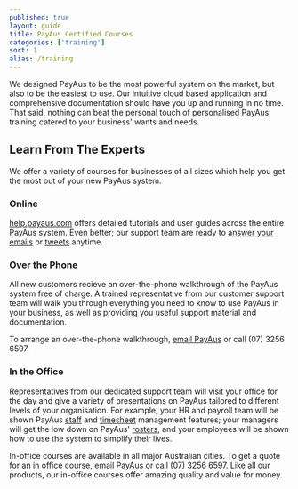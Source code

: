 ```yaml
---
published: true
layout: guide
title: PayAus Certified Courses
categories: ['training']
sort: 1
alias: /training
---
```


We designed PayAus to be the most powerful system on the market, but also to be the easiest to use. Our intuitive cloud based application and comprehensive documentation should have you up and running in no time. That said, nothing can beat the personal touch of personalised PayAus training catered to your business' wants and needs.

## Learn From The Experts

We offer a variety of courses for businesses of all sizes which help you get the most out of your new PayAus system.

### Online

[help.payaus.com](http://help.payaus.com/index.html) offers detailed tutorials and user guides across the entire PayAus system. Even better; our support team are ready to [answer your emails](http://www.payaus.com/contact) or [tweets](http://twitter.com/payauspayroll) anytime.

### Over the Phone

All new customers recieve an over-the-phone walkthrough of the PayAus system free of charge. A trained representative from our customer support team will walk you through everything you need to know to use PayAus in your business, as well as providing you useful support material and documentation.

To arrange an over-the-phone walkthrough, [email PayAus](http://www.payaus.com/contact) or call (07) 3256 6597.

### In the Office

Representatives from our dedicated support team will visit your office for the day and give a variety of presentations on PayAus tailored to different levels of your organisation. For example, your HR and payroll team will be shown PayAus [staff](../../staff/intro/) and [timesheet](../../timesheets/intro/) management features; your managers will get the low down on PayAus' [rosters](../../rosters/intro/), and your employees will be shown how to use the system to simplify their lives.

In-office courses are available in all major Australian cities. To get a quote for an in office course, [email PayAus](http://www.payaus.com/contact) or call (07) 3256 6597. Like all our products, our in-office courses offer amazing quality and value for money.